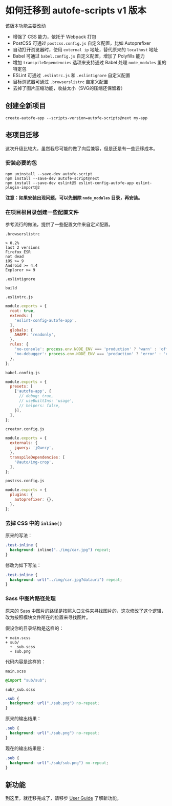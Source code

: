 # 如何迁移到 autofe-scripts v1 版本

该版本功能主要改动
* 增强了 CSS 能力，依托于 Webpack 打包
* PostCSS 可通过 `postcss.config.js` 自定义配置，比如 Autoprefixer
* 自动打开浏览器时，使用 `external ip` 地址，替代原来的 `localhost` 地址
* Babel 可通过 `babel.config.js` 自定义配置，增加了 Polyfills 能力
* 增加 `transpileDependencies` 选项来支持通过 Babel 处理 `node_modules` 里的特定包
* ESLint 可通过 `.eslintrc.js` 和 `.eslintignore` 自定义配置
* 目标浏览器可通过 `.browserslistrc` 自定义配置
* 去掉了图片压缩功能，收益太小（SVG的压缩还保留着）

## 创建全新项目

```
create-autofe-app --scripts-version=autofe-scripts@next my-app
```

## 老项目迁移

这次升级比较大，虽然我尽可能的做了向后兼容，但是还是有一些迁移成本。

### 安装必要的包

```
npm uninstall --save-dev autofe-script
npm install --save-dev autofe-script@next
npm install --save-dev eslint@5 eslint-config-autofe-app eslint-plugin-import@2
```

**注意：如果安装出现问题，可以先删除 `node_modules` 目录，再安装。**

### 在项目根目录创建一些配置文件

参考流行的做法，提供了一些配置文件来自定义配置。

`.browserslistrc`
```
> 0.2%
last 2 versions
Firefox ESR
not dead
iOS >= 9
Android >= 4.4
Explorer >= 9
```

`.eslintignore`
```
build
```

`.eslintrc.js`
```javascript
module.exports = {
  root: true,
  extends: [
    'eslint-config-autofe-app',
  ],
  globals: {
    AHAPP: 'readonly',
  },
  rules: {
    'no-console': process.env.NODE_ENV === 'production' ? 'warn' : 'off',
    'no-debugger': process.env.NODE_ENV === 'production' ? 'error' : 'off',
  },
};
```

`babel.config.js`
```javascript
module.exports = {
  presets: [
    ['autofe-app', {
      // debug: true,
      // useBuiltIns: 'usage',
      // helpers: false,
    }],
  ],
};
```

`creator.config.js`
```javascript
module.exports = {
  externals: {
    jquery: 'jQuery',
  },
  transpileDependencies: [
    '@auto/img-crop',
  ],
};
```

`postcss.config.js`
```javascript
module.exports = {
  plugins: {
    autoprefixer: {},
  },
};
```

### 去掉 CSS 中的 `inline()`

原来的写法：
```css
.test-inline {
  background: inline("../img/car.jpg") repeat;
}
```

修改为如下写法：
```css
.test-inline {
  background: url("../img/car.jpg?datauri") repeat;
}
```

### Sass 中图片路径处理

原来的 Sass 中图片的路径是按照入口文件来寻找图片的，这次修改了这个逻辑，改为按照模块文件所在的位置来寻找图片。

假设你的目录结构是这样的：

```
+ main.scss
+ sub/
  + _sub.scss
  + sub.png
```

代码内容是这样的：

`main.scss`
```scss
@import "sub/sub";
```

`sub/_sub.scss`
```scss
.sub {
  background: url("./sub.png") no-repeat;
}
```

原来的输出结果：

```css
.sub {
  background: url("./sub.png") no-repeat;
}
```

现在的输出结果是：

```css
.sub {
  background: url("./sub/sub.png") no-repeat;
}
```

## 新功能

到这里，就迁移完成了，请移步 [User Guide](https://github.com/athm-fe/create-autofe-app/blob/master/packages/autofe-scripts/template/README.md) 了解新功能。